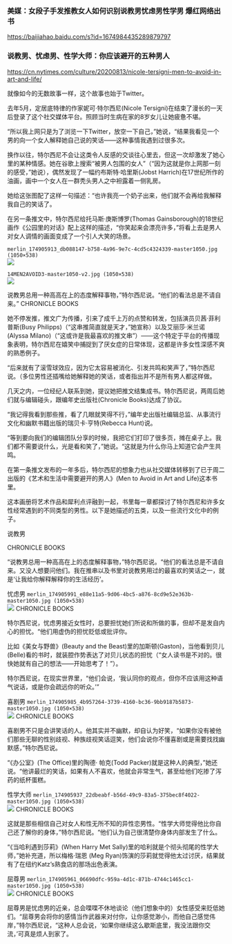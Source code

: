 ### 美媒：女段子手发推教女人如何识别说教男忧虑男性学男 爆红网络出书
https://baijiahao.baidu.com/s?id=1674984435289879797

### 说教男、忧虑男、性学大师：你应该避开的五种男人
https://cn.nytimes.com/culture/20200813/nicole-tersigni-men-to-avoid-in-art-and-life/

就像如今的无数故事一样，这个故事也始于Twitter。

去年5月，定居底特律的作家妮可·特尔西尼(Nicole Tersigni)在结束了漫长的一天后登录了这个社交媒体平台。照顾当时生病在家的8岁女儿让她疲惫不堪。

“所以我上网只是为了浏览一下Twitter，放空一下自己，”她说，“结果我看见一个男的向一个女人解释她自己说的笑话——这种事情我遇到过很多次。

换作以往，特尔西尼不会让这类令人反感的交谈往心里去，但这一次却激发了她心里的某种情感。她在谷歌上搜索“被男人包围的女人”（“因为这就是你上网那一刻的感受，”她说），偶然发现了一幅约布斯特·哈里斯(Jobst Harrich)在17世纪所作的油画，画中一个女人在一群秃头男人之中袒露着一侧乳房。

她给这张图配了这样一句描述：“也许我亮一个奶子出来，他们就不会再给我解释我自己的笑话了。

在另一条推文中，特尔西尼给托马斯·庚斯博罗(Thomas Gainsborough)的18世纪画作《公园里的对话》配上这样的描述，“你笑起来会漂亮许多，”将看上去是男人对女人调情的画面变成了一个引人大笑的场景。

`merlin_174905913_db088147-b758-4a96-9e7c-4cd5c4324339-master1050.jpg (1050×538)`<br>
![](https://static01.nyt.com/images/2020/07/24/books/MEN2AVOID-into/merlin_174905913_db088147-b758-4a96-9e7c-4cd5c4324339-master1050.jpg)

`14MEN2AVOID3-master1050-v2.jpg (1050×538)`<br>
![](https://static01.nyt.com/images/2020/08/14/books/review/14MEN2AVOID3/14MEN2AVOID3-master1050-v2.jpg)

说教男总用一种高高在上的态度解释事物，”特尔西尼说。“他们的看法总是不请自来。” CHRONICLE BOOKS

她不停发推，推文广为传播，引来了成千上万的点赞和转发，包括演员贝茜·菲利普斯(Busy Philipps)（“这串推简直就是天才，”她宣称）以及艾丽莎·米兰诺(Alyssa Milano)（“这或许是我最喜欢的推文串”）——这个特定于平台的传播现象表明，特尔西尼在嬉笑中捕捉到了厌女症的日常体现，这都是许多女性深感不爽的熟悉例子。

“后来就有了滚雪球效应，因为它太容易被消化、引发共鸣和笑声了，”特尔西尼说。（多位男性还插嘴给她解释她的笑话，或者指出并不是所有男人都这样做。

几天之内，一位经纪人联系到她，提议她把推文结集成书。特尔西尼说，两周后她们就与编辑碰头，跟编年史出版社(Chronicle Books)达成了协议。

“我记得我看到那些推，看了几眼就笑得不行，”编年史出版社编辑总监、从事流行文化和幽默书籍出版的瑞贝卡·亨特(Rebecca Hunt)说。

“等到要向我们的编辑团队分享的时候，我把它们打印了很多页，摊在桌子上。我们都不需要说什么，光是看和笑了，”她说。“这就是为什么你马上知道它会产生共鸣。

在第一条推文发布的一年多后，特尔西尼的想象力也从社交媒体转移到了已于周二出版的《艺术和生活中需要避开的男人》(Men to Avoid in Art and Life)这本书里。

这本画册将艺术作品和犀利点评融到一起，书里每一章都探讨了特尔西尼和许多女性经常遇到的不同类型的男性。以下是她描述的五类，以及一些流行文化中的例子。

说教男

CHRONICLE BOOKS

“说教男总用一种高高在上的态度解释事物，”特尔西尼说。“他们的看法总是不请自来。又没人想要问他们。我在推串以及书里对说教男用过的最喜欢的笑话之一，就是‘让我给你解释解释你的生活经历’。

忧虑男
`merlin_174905991_e88e11a5-9d06-4bc5-a876-8cd9e52e363b-master1050.jpg (1050×538)`<br>
![](https://static01.nyt.com/images/2020/07/24/books/review/MEN2AVOID4/merlin_174905991_e88e11a5-9d06-4bc5-a876-8cd9e52e363b-master1050.jpg)
CHRONICLE BOOKS

特尔西尼说，忧虑男接近女性时，总要担忧她们所说和所做的事，但却不是发自内心的担忧。“他们用虚伪的担忧贬低或批评你。

比如《美女与野兽》(Beauty and the Beast)里的加斯顿(Gaston)，当他看到贝儿(Belle)看的书时，就装腔作势表达了对贝儿状态的担忧（“女人读书是不对的。很快她就有自己的想法——开始思考了！”）。

特尔西尼说，在现实世界里，“他们会说，‘我认同你的观点，但你不应该用这种语气说话，或是你会疏远你的听众。’”

喜剧男
`merlin_174905985_4b957264-3739-4160-bc36-9bb9187b5873-master1050.jpg (1050×538)`<br>
![](https://static01.nyt.com/images/2020/07/24/books/review/MEN2AVOID6/merlin_174905985_4b957264-3739-4160-bc36-9bb9187b5873-master1050.jpg)
CHRONICLE BOOKS

喜剧男不只是会讲笑话的人。他其实并不幽默，却自认为好笑，“如果你没有被他们那些无聊的性别歧视、种族歧视笑话逗笑，他们会说你不懂喜剧或是需要找找幽默感，”特尔西尼说。

“《办公室》(The Office)里的陶德· 帕克(Todd Packer)就是这种人的典型，”她还说。“他讲最烂的笑话，如果有人不喜欢，他就会非常生气，甚至给他们吃掺了泻药的纸杯蛋糕。

性学大师
`merlin_174905937_22dbeabf-b56d-49c9-83a5-375bec8f4022-master1050.jpg (1050×538)`<br>
![](https://static01.nyt.com/images/2020/07/24/books/MEN2AVOID0-sex/merlin_174905937_22dbeabf-b56d-49c9-83a5-375bec8f4022-master1050.jpg)
CHRONICLE BOOKS

这就是那些相信自己对女人和性无所不知的异性恋男性。“性学大师觉得他比你自己还了解你的身体，”特尔西尼说。“他们认为自己很清楚你身体内部发生了什么。

“《当哈利遇到莎莉》(When Harry Met Sally)里的哈利就是个彻头彻尾的性学大师，”她补充道，所以梅格·瑞恩 (Meg Ryan)饰演的莎莉就觉得他太过讨厌，结果就有了在纽约Katz’s熟食店的那场出色表演。

屈尊男
`merlin_174905961_06690dfc-959a-4d1c-871b-4744c1465cc1-master1050.jpg (1050×538)`<br>
![](https://static01.nyt.com/images/2020/07/24/books/MEN2AVOID7/merlin_174905961_06690dfc-959a-4d1c-871b-4744c1465cc1-master1050.jpg)
CHRONICLE BOOKS

屈尊男是忧虑男的近亲，总会喋喋不休地谈论（他们想象中的）女性感受来贬低她们。“屈尊男会将你的感情当作武器来对付你，让你感觉渺小，而他自己感觉伟岸，”特尔西尼说，“这种人总会说，‘如果你继续这么歇斯底里，我没法跟你交流，’可真是烦人到家了。
